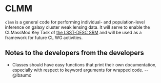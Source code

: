# CLMM

`clmm` is a general code for performing individual- and population-level inference on galaxy cluster weak lensing data.  It will serve to enable the CLMassMod Key Task of [the LSST-DESC SRM](http://lsst-desc.org/sites/default/files/DESC_SRM_V1_1.pdf) and will be used as a framework for future CL WG activities.

## Notes to the developers from the developers

* Classes should have easy functions that print their own documentation, especially with respect to keyword arguments for wrapped code.  --@lbaumo
